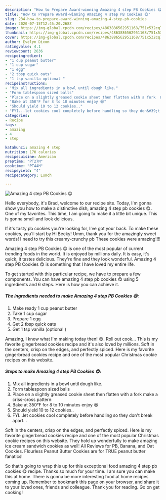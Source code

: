```yaml
---
description: "How to Prepare Award-winning Amazing 4 step PB Cookies 😋"
title: "How to Prepare Award-winning Amazing 4 step PB Cookies 😋"
slug: 234-how-to-prepare-award-winning-amazing-4-step-pb-cookies
date: 2020-07-15T12:46:20.268Z
image: https://img-global.cpcdn.com/recipes/4863886562951168/751x532cq70/amazing-4-step-pb-cookies-😋-recipe-main-photo.jpg
thumbnail: https://img-global.cpcdn.com/recipes/4863886562951168/751x532cq70/amazing-4-step-pb-cookies-😋-recipe-main-photo.jpg
cover: https://img-global.cpcdn.com/recipes/4863886562951168/751x532cq70/amazing-4-step-pb-cookies-😋-recipe-main-photo.jpg
author: Evelyn Dixon
ratingvalue: 4.1
reviewcount: 2636
recipeingredient:
- "1 cup peanut butter"
- "1 cup sugar"
- "1 egg"
- "2 tbsp quick oats"
- "1 tsp vanilla optional "
recipeinstructions:
- "Mix all ingredients in a bowl until dough like."
- "Form tablespoon sized balls"
- "Place on a slightly greased cookie sheet then flatten with a fork  make a criss-cross pattern"
- "Bake at 350°F for 8 to 10 minutes enjoy 😆"
- "Should yield 10 to 12 cookies.."
- "FYI...let cookies cool completely before handling so they don&#39;t break apart. ."
categories:
- Recipe
tags:
- amazing
- 4
- step

katakunci: amazing 4 step 
nutrition: 170 calories
recipecuisine: American
preptime: "PT27M"
cooktime: "PT44M"
recipeyield: "4"
recipecategory: Lunch

---
```



![Amazing 4 step PB Cookies 😋](https://img-global.cpcdn.com/recipes/4863886562951168/751x532cq70/amazing-4-step-pb-cookies-😋-recipe-main-photo.jpg)

Hello everybody, it's Brad, welcome to our recipe site. Today, I'm gonna show you how to make a distinctive dish, amazing 4 step pb cookies 😋. One of my favorites. This time, I am going to make it a little bit unique. This is gonna smell and look delicious.

If it&#39;s tasty pb cookies you&#39;re looking for, I&#39;ve got your back. To make these cookies, you&#39;ll start by Hi Becky! Umm, thank you for the amazingly sweet words! I need to try this creamy-crunchy pb These cookies were amazing!!!!

Amazing 4 step PB Cookies 😋 is one of the most popular of current trending foods in the world. It is enjoyed by millions daily. It is easy, it's quick, it tastes delicious. They're fine and they look wonderful. Amazing 4 step PB Cookies 😋 is something that I have loved my entire life.


To get started with this particular recipe, we have to prepare a few components. You can have amazing 4 step pb cookies 😋 using 5 ingredients and 6 steps. Here is how you can achieve it.

<!--inarticleads1-->

##### The ingredients needed to make Amazing 4 step PB Cookies 😋:

1. Make ready 1 cup peanut butter
1. Take 1 cup sugar
1. Prepare 1 egg
1. Get 2 tbsp quick oats
1. Get 1 tsp vanilla (optional )


Amazing, I know what I&#39;m making today then! 😋. Roll out cook… This is my favorite gingerbread cookies recipe and it&#39;s also loved by millions. Soft in the centers, crisp on the edges, and perfectly spiced. Here is my favorite gingerbread cookies recipe and one of the most popular Christmas cookie recipes on this website. 

<!--inarticleads2-->

##### Steps to make Amazing 4 step PB Cookies 😋:

1. Mix all ingredients in a bowl until dough like.
1. Form tablespoon sized balls
1. Place on a slightly greased cookie sheet then flatten with a fork  make a criss-cross pattern
1. Bake at 350°F for 8 to 10 minutes enjoy 😆
1. Should yield 10 to 12 cookies..
1. FYI...let cookies cool completely before handling so they don&#39;t break apart. .


Soft in the centers, crisp on the edges, and perfectly spiced. Here is my favorite gingerbread cookies recipe and one of the most popular Christmas cookie recipes on this website. They hold up wonderfully to make amazing ice cream sandwich cookies as well! All Reviews for PB, Banana, and Oat Cookies. Flourless Peanut Butter Cookies are for TRUE peanut butter fanatics! 

So that's going to wrap this up for this exceptional food amazing 4 step pb cookies 😋 recipe. Thanks so much for your time. I am sure you can make this at home. There is gonna be more interesting food at home recipes coming up. Remember to bookmark this page on your browser, and share it to your loved ones, friends and colleague. Thank you for reading. Go on get cooking!

